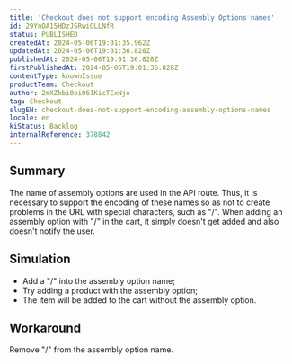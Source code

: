 ```yaml
---
title: 'Checkout does not support encoding Assembly Options names'
id: 29YnOA15HDzJSRwiOLLNfR
status: PUBLISHED
createdAt: 2024-05-06T19:01:35.962Z
updatedAt: 2024-05-06T19:01:36.828Z
publishedAt: 2024-05-06T19:01:36.828Z
firstPublishedAt: 2024-05-06T19:01:36.828Z
contentType: knownIssue
productTeam: Checkout
author: 2mXZkbi0oi061KicTExNjo
tag: Checkout
slugEN: checkout-does-not-support-encoding-assembly-options-names
locale: en
kiStatus: Backlog
internalReference: 378842
---
```


## Summary


The name of assembly options are used in the API route. Thus, it is necessary to support the encoding of these names so as not to create problems in the URL with special characters, such as "/". When adding an assembly option with "/" in the cart, it simply doesn't get added and also doesn't notify the user.


##

## Simulation



- Add a "/" into the assembly option name;
- Try adding a product with the assembly option;
- The item will be added to the cart without the assembly option.


##

## Workaround


Remove "/" from the assembly option name.



